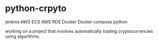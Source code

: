 # python-crpyto

jenkins
AWS ECS
AWS RDS
Docker
Docker compose
python

working on a project that involves automatically trading cryptocurrencies using algorithms.



